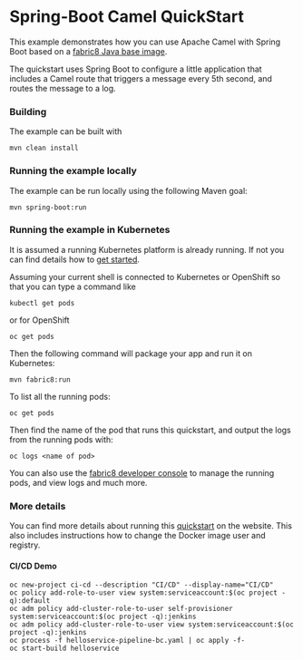 # Spring-Boot Camel QuickStart

This example demonstrates how you can use Apache Camel with Spring Boot based on a [fabric8 Java base image](https://github.com/fabric8io/base-images#java-base-images).

The quickstart uses Spring Boot to configure a little application that includes a Camel
route that triggers a message every 5th second, and routes the message to a log.


### Building

The example can be built with

    mvn clean install


### Running the example locally

The example can be run locally using the following Maven goal:

    mvn spring-boot:run


### Running the example in Kubernetes

It is assumed a running Kubernetes platform is already running. If not you can find details how to [get started](http://fabric8.io/guide/getStarted/index.html).

Assuming your current shell is connected to Kubernetes or OpenShift so that you can type a command like

```
kubectl get pods
```

or for OpenShift

```
oc get pods
```

Then the following command will package your app and run it on Kubernetes:

```
mvn fabric8:run
```

To list all the running pods:

    oc get pods

Then find the name of the pod that runs this quickstart, and output the logs from the running pods with:

    oc logs <name of pod>

You can also use the [fabric8 developer console](http://fabric8.io/guide/console.html) to manage the running pods, and view logs and much more.


### More details

You can find more details about running this [quickstart](http://fabric8.io/guide/quickstarts/running.html) on the website. This also includes instructions how to change the Docker image user and registry.

#### CI/CD Demo

```
oc new-project ci-cd --description "CI/CD" --display-name="CI/CD"
oc policy add-role-to-user view system:serviceaccount:$(oc project -q):default
oc adm policy add-cluster-role-to-user self-provisioner system:serviceaccount:$(oc project -q):jenkins
oc adm policy add-cluster-role-to-user view system:serviceaccount:$(oc project -q):jenkins
oc process -f helloservice-pipeline-bc.yaml | oc apply -f-
oc start-build helloservice
```
